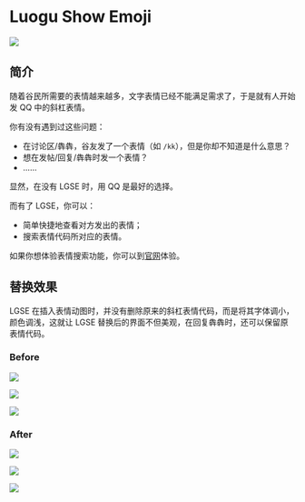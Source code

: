 # Luogu Show Emoji

[![](https://socialify.git.ci/hyc-official/LuoguShowEmoji/image?description=1&descriptionEditable=Show%20QQ%20Emoji%20in%20Luogu.&font=Inter&forks=1&issues=1&name=1&owner=1&pattern=Plus&pulls=1&stargazers=1&theme=Light)](https://github.com/hyc-official/LuoguShowEmoji)

## 简介

随着谷民所需要的表情越来越多，文字表情已经不能满足需求了，于是就有人开始发 QQ 中的斜杠表情。

你有没有遇到过这些问题：

- 在讨论区/犇犇，谷友发了一个表情（如 `/kk`），但是你却不知道是什么意思？
- 想在发帖/回复/犇犇时发一个表情？
- ……

显然，在没有 LGSE 时，用 QQ 是最好的选择。

而有了 LGSE，你可以：

- 简单快捷地查看对方发出的表情；
- 搜索表情代码所对应的表情。

如果你想体验表情搜索功能，你可以到[官网](https://lgse.heyc.eu.org)体验。

## 替换效果

LGSE 在插入表情动图时，并没有删除原来的斜杠表情代码，而是将其字体调小，颜色调浅，这就让 LGSE 替换后的界面不但美观，在回复犇犇时，还可以保留原表情代码。

### Before

![](https://cdn.luogu.com.cn/upload/image_hosting/rnjsxbi6.png)

![](https://cdn.luogu.com.cn/upload/image_hosting/r3lasatv.png)

![](https://cdn.luogu.com.cn/upload/image_hosting/lgsfgxw7.png)

### After

![](https://cdn.luogu.com.cn/upload/image_hosting/e8jszxrs.png)

![](https://cdn.luogu.com.cn/upload/image_hosting/ts952lvw.png)

![](https://cdn.luogu.com.cn/upload/image_hosting/08z7xw0a.png)